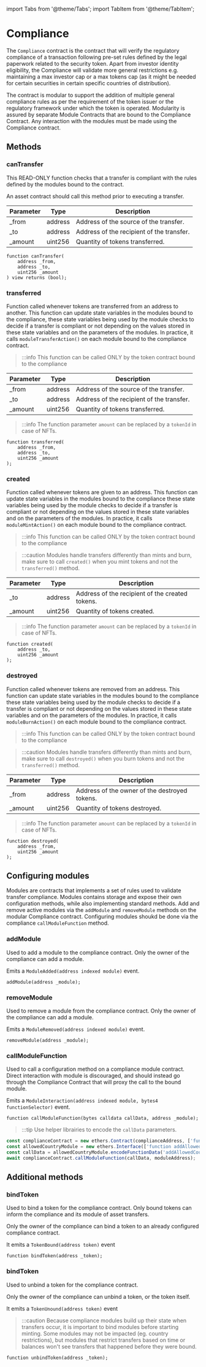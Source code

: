 import Tabs from '@theme/Tabs';
import TabItem from '@theme/TabItem';

# Compliance

The `Compliance` contract is the contract that will verify the regulatory compliance of a transaction following pre-set
rules defined by the legal paperwork related to the security token. Apart from investor identity eligibility, the
Compliance will validate more general restrictions e.g. maintaining a max investor cap or a max tokens cap (as it might
be needed for certain securities in certain specific countries of distribution).

The contract is modular to support the addition of multiple general compliance rules as per the requirement of the token
issuer or the regulatory framework under which the token is operated. Modularity is assured by separate Module Contracts
that are bound to the Compliance Contract. Any interaction with the modules must be made using the Compliance contract.

## Methods

### canTransfer

This READ-ONLY function checks that a transfer is compliant with the rules defined by the modules bound to the contract.

An asset contract should call this method prior to executing a transfer.

| Parameter | Type    | Description                               |
|-----------|---------|-------------------------------------------|
| _from     | address | Address of the source of the transfer.    |
| _to       | address | Address of the recipient of the transfer. |
| _amount   | uint256 | Quantity of tokens transferred.           |

```solidity
function canTransfer(
    address _from,
    address _to,
    uint256 _amount
) view returns (bool);
```

### transferred

Function called whenever tokens are transferred from an address to another.
This function can update state variables in the modules bound to the compliance, these state variables being used by the
module checks to decide if a transfer is compliant or not depending on the values stored in these state variables and on
the parameters of the modules. In practice, it calls `moduleTransferAction()` on each module bound to the compliance
contract.

> :::info
> This function can be called ONLY by the token contract bound to the compliance

| Parameter | Type    | Description                               |
|-----------|---------|-------------------------------------------|
| _from     | address | Address of the source of the transfer.    |
| _to       | address | Address of the recipient of the transfer. |
| _amount   | uint256 | Quantity of tokens transferred.           |

> :::info
> The function parameter `amount` can be replaced by a `tokenId` in case of NFTs.

```solidity
function transferred(
    address _from,
    address _to,
    uint256 _amount
);
```

### created

Function called whenever tokens are given to an address. This function can update state variables in the modules bound
to the compliance these state variables being used by the module checks to decide if a transfer is compliant or not
depending on the values stored in these state variables and on the parameters of the modules. In practice, it calls
`moduleMintAction()` on each module bound to the compliance contract.

> :::info
> This function can be called ONLY by the token contract bound to the compliance

> :::caution
> Modules handle transfers differently than mints and burn, make sure to call `created()` when you mint tokens and not
> the `transferred()` method.

| Parameter | Type    | Description                                     |
|-----------|---------|-------------------------------------------------|
| _to       | address | Address of the recipient of the created tokens. |
| _amount   | uint256 | Quantity of tokens created.                     |

> :::info
> The function parameter `amount` can be replaced by a `tokenId` in case of NFTs.

```solidity
function created(
    address _to,
    uint256 _amount
);
```

### destroyed

Function called whenever tokens are removed from an address. This function can update state variables in the modules
bound to the compliance these state variables being used by the module checks to decide if a transfer is compliant or
not depending on the values stored in these state variables and on the parameters of the modules. In practice, it calls
`moduleBurnAction()` on each module bound to the compliance contract.

> :::info
> This function can be called ONLY by the token contract bound to the compliance

> :::caution
> Modules handle transfers differently than mints and burn, make sure to call `destroyed()` when you burn tokens and not
> the `transferred()` method.

| Parameter | Type    | Description                                   |
|-----------|---------|-----------------------------------------------|
| _from     | address | Address of the owner of the destroyed tokens. |
| _amount   | uint256 | Quantity of tokens destroyed.                 |

> :::info
> The function parameter `amount` can be replaced by a `tokenId` in case of NFTs.

```solidity
function destroyed(
    address _from,
    uint256 _amount
);
```

## Configuring modules

Modules are contracts that implements a set of rules used to validate transfer compliance. Modules contains storage and
expose their own configuration methods, while also implementing standard methods. Add and remove active modules via the
`addModule` and `removeModule` methods on the modular Compliance contract. Configuring modules shoukd be done via the
compliance `callModuleFunction` method.

### addModule

Used to add a module to the compliance contract. Only the owner of the compliance can add a module.

Emits a `ModuleAdded(address indexed module)` event.

```solidity
addModule(address _module);
```

### removeModule

Used to remove a module from the compliance contract. Only the owner of the compliance can add a module.

Emits a `ModuleRemoved(address indexed module)` event.

```solidity
removeModule(address _module);
```

### callModuleFunction

Used to call a configuration method on a compliance module contract. Direct interaction with module is discouraged, and
should instead go through the Compliance Contract that will proxy the call to the bound module.

Emits a `ModuleInteraction(address indexed module, bytes4 functionSelector)` event.

```solidity
function callModuleFunction(bytes calldata callData, address _module);
```

> :::tip
> Use helper librairies to encode the `callData` parameters.

<Tabs>
<TabItem value="js" label="JavaScript">

```javascript
const complianceContract = new ethers.Contract(complianceAddress, ['function callModuleFunction(bytes calldata callData, address module)'], signer);
const allowedCountryModule = new ethers.Interface(['function addAllowedCountry(uint256 country)']);
const callData = allowedCountryModule.encodeFunctionData('addAllowedCountry', [42]);
await complianceContract.callModuleFunction(callData, moduleAddress);
```

</TabItem>
</Tabs>

## Additional methods

### bindToken

Used to bind a token for the compliance contract. Only bound tokens can inform the compliance and its module of asset
transfers.

Only the owner of the compliance can bind a token to an already configured compliance contract.

It emits a `TokenBound(address token)` event

```solidity
function bindToken(address _token);
```

### bindToken

Used to unbind a token for the compliance contract.

Only the owner of the compliance can unbind a token, or the token itself.

It emits a `TokenUnound(address token)` event

> :::caution
> Because compliance modules build up their state when transfers occur, it is important to bind modules before starting
> minting. Some modules may not be impacted (eg. country restrictions), but modules that restrict transfers based on
> time or balances won't see transfers that happened before they were bound.

```solidity
function unbindToken(address _token);
```
